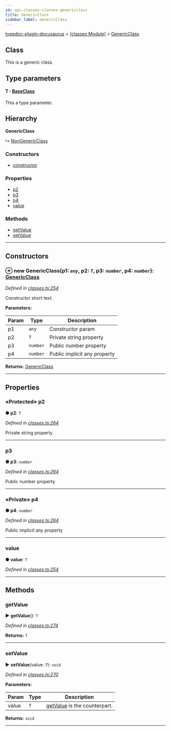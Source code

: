 ```yaml
---
id: api-classes-classes-genericclass
title: GenericClass
sidebar_label: GenericClass
---
```


[typedoc-plugin-docusaurus](api-readme.md) > [[classes Module]](api-modules-classes-module.md) > [GenericClass](api-classes-classes-genericclass.md)



## Class


This is a generic class.

## Type parameters
#### T :  [BaseClass](api-classes-classes-baseclass.md)

This a type parameter.

## Hierarchy

**GenericClass**

↳  [NonGenericClass](api-classes-classes-nongenericclass.md)








### Constructors

* [constructor](api-classes-classes-genericclass.md#constructor)


### Properties

* [p2](api-classes-classes-genericclass.md#p2)
* [p3](api-classes-classes-genericclass.md#p3)
* [p4](api-classes-classes-genericclass.md#p4)
* [value](api-classes-classes-genericclass.md#value)


### Methods

* [getValue](api-classes-classes-genericclass.md#getvalue)
* [setValue](api-classes-classes-genericclass.md#setvalue)



---
## Constructors
<a id="constructor"></a>


### ⊕ **new GenericClass**(p1: *`any`*, p2: *`T`*, p3: *`number`*, p4: *`number`*): [GenericClass](api-classes-classes-genericclass.md)


*Defined in [classes.ts:254](https://github.com/OffGridNetworks/typedoc-plugin-docusaurus/blob/master/tests/src/classes.ts#L254)*



Constructor short text.


**Parameters:**

| Param | Type | Description |
| ------ | ------ | ------ |
| p1 | `any`   |  Constructor param |
| p2 | `T`   |  Private string property |
| p3 | `number`   |  Public number property |
| p4 | `number`   |  Public implicit any property |





**Returns:** [GenericClass](api-classes-classes-genericclass.md)

---


## Properties
<a id="p2"></a>

### «Protected» p2

**●  p2**:  *`T`* 

*Defined in [classes.ts:264](https://github.com/OffGridNetworks/typedoc-plugin-docusaurus/blob/master/tests/src/classes.ts#L264)*



Private string property




___

<a id="p3"></a>

###  p3

**●  p3**:  *`number`* 

*Defined in [classes.ts:264](https://github.com/OffGridNetworks/typedoc-plugin-docusaurus/blob/master/tests/src/classes.ts#L264)*



Public number property




___

<a id="p4"></a>

### «Private» p4

**●  p4**:  *`number`* 

*Defined in [classes.ts:264](https://github.com/OffGridNetworks/typedoc-plugin-docusaurus/blob/master/tests/src/classes.ts#L264)*



Public implicit any property




___

<a id="value"></a>

###  value

**●  value**:  *`T`* 

*Defined in [classes.ts:254](https://github.com/OffGridNetworks/typedoc-plugin-docusaurus/blob/master/tests/src/classes.ts#L254)*





___


## Methods
<a id="getvalue"></a>

###  getValue

► **getValue**(): `T`



*Defined in [classes.ts:274](https://github.com/OffGridNetworks/typedoc-plugin-docusaurus/blob/master/tests/src/classes.ts#L274)*





**Returns:** `T`





___

<a id="setvalue"></a>

###  setValue

► **setValue**(value: *`T`*): `void`



*Defined in [classes.ts:270](https://github.com/OffGridNetworks/typedoc-plugin-docusaurus/blob/master/tests/src/classes.ts#L270)*




**Parameters:**

| Param | Type | Description |
| ------ | ------ | ------ |
| value | `T`   |  [getValue](api-classes-classes-genericclass.md#getvalue) is the counterpart. |





**Returns:** `void`





___


